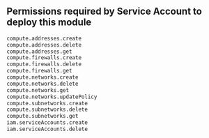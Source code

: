 ## Permissions required by Service Account to deploy this module

```bash
compute.addresses.create
compute.addresses.delete
compute.addresses.get
compute.firewalls.create
compute.firewalls.delete
compute.firewalls.get
compute.networks.create
compute.networks.delete
compute.networks.get
compute.networks.updatePolicy
compute.subnetworks.create
compute.subnetworks.delete
compute.subnetworks.get
iam.serviceAccounts.create
iam.serviceAccounts.delete
```
